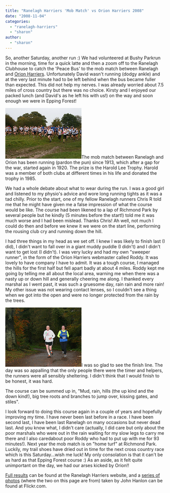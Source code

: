 ```yaml
---
title: "Ranelagh Harriers 'Mob Match' vs Orion Harriers 2008"
date: "2008-11-04"
categories: 
  - "ranelagh-harriers"
  - "sharon"
author: 
  - "sharon"
---
```


So, another Saturday, another run :) We had volunteered at Bushy Parkrun in the morning, time for a quick latte and then a zoom off to the Ranelagh Clubhouse to catch the 'Peace Bus' to the mob match between Ranelagh and [Orion Harriers](http://www.orionharriers.org.uk/). Unfortunately David wasn't running (dodgy ankle) and at the very last minute had to be left behind when the bus became fuller than expected. This did not help my nerves. I was already worried about 7.5 miles of cross country but there was no choice. Kirsty and I enjoyed our packed lunch (and David's as he left his with us!) on the way and soon enough we were in Epping Forest!

[![](/images/2008/20081101-orion_mob_match_start.jpg "20081101-orion_mob_match_start")](http://flickr.com/photos/14963062@N04/2992901508/)The mob match between Ranelagh and Orion has been running (pardon the pun) since 1913, which after a gap for the war, started again in 1920. The prize is the Harold Lee Trophy. Harold was a member of both clubs at different times in his life and donated the trophy in 1985.

We had a whole debate about what to wear during the run. I was a good girl and listened to my physio's advice and wore long running tights as it was a tad chilly. Prior to the start, one of my fellow Ranelagh runners Chris R told me that he might have given me a false impression of what the course would be like. The course had been likened to a lap of Richmond Park by several people but he kindly (5 minutes before the start!) told me it was much worse and I had been mislead. Thanks Chris! Ah well, not much I could do then and before we knew it we were on the start line, performing the rousing club cry and running down the hill.

I had three things in my head as we set off. I knew I was likely to finish last (I did), I didn't want to fall over in a giant muddy puddle (I didn't) and I didn't want to get lost (I didn't). I was very lucky and had my own "sweeper runner", in the form of the Orion Harriers webmaster called Roddy. It was lovely to have company I have to admit. It was a tough course, I managed the hills for the first half but fell apart badly at about 4 miles. Roddy kept me going by telling me all about the local area, warning me when there was a nasty up or down hill and generally cheering me along. I thanked every marshal as I went past, it was such a gruesome day, rain rain and more rain! My other issue was not wearing contact lenses, so I couldn't see a thing when we got into the open and were no longer protected from the rain by the trees.

[![](/images/2008/20081101-orion_mob_match-sharon.jpg "20081101-orion_mob_match-sharon")](http://flickr.com/photos/14963062@N04/2992095751/)I was so glad to see the finish line. The day was so appalling that the only people there were the timer and helpers, the runners were all sensibly sheltering. I didn't think that I would finish to be honest, it was hard.

The course can be summed up in, "Mud, rain, hills (the up kind and the down kind!), big tree roots and branches to jump over, kissing gates, and stiles".

I look forward to doing this course again in a couple of years and hopefully improving my time. I have never been last before in a race. I have been second last, I have been last Ranelagh on many occasions but never dead last. And you know what, I didn't care (actually, I did care but only about the poor marshals who were out in the rain waiting for my slow legs to carry me there and I also caredabout poor Roddy who had to put up with me for 93 minutes!). Next year the mob match is on "home turf" at Richmond Park. Luckily, my trail shoes have dried out in time for the next cross country race which is this Saturday...wish me luck! My only consolation is that it can't be as hard as that Epping Forest course :) As an aside, as it felt quite unimportant on the day, we had our arses kicked by Orion!!

[Full results](http://www.ranelagh-harriers.com/results/081101.html) can be found at the Ranelagh Harriers website, and a [series of photos](http://flickr.com/photos/14963062@N04/sets/72157608570104563/) (where the two on this page are from) taken by John Hanlon can be found at Flickr.com.
